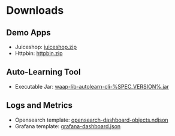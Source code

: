 # Downloads

## Demo Apps

- Juiceshop: [juiceshop.zip]
- Httpbin: [httpbin.zip]

## Auto-Learning Tool

- Executable Jar: [waap-lib-autolearn-cli-%SPEC_VERSION%.jar]

## Logs and Metrics

- Opensearch template: [opensearch-dashboard-objects.ndjson]
- Grafana template: [grafana-dashboard.json]

[opensearch-dashboard-objects.ndjson]: files/opensearch-dashboard-objects.ndjson
[grafana-dashboard.json]: files/grafana-dashboard.json
[values.yaml]: files/values.yaml
[juiceshop.zip]: files/juiceshop.zip
[httpbin.zip]: files/httpbin.zip
[waap-lib-autolearn-cli-%SPEC_VERSION%.jar]: files/waap-lib-autolearn-cli-%SPEC_VERSION%.jar